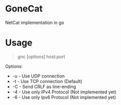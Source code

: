 # GoneCat
NetCat implementation in go

# Usage
> gnc [options] host:port

Options:
* -u - Use UDP connection
* -t - Use TCP connection (Default)
* -C - Send CRLF as line-ending
* -4 - Use only IPv4 Protocol (Not implemented yet)
* -6 - Use only Ipv6 Protocol (Not implemented yet)
